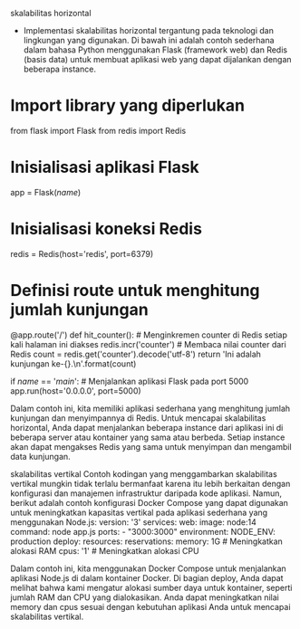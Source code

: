 skalabilitas horizontal


- Implementasi skalabilitas horizontal tergantung pada teknologi dan lingkungan yang digunakan. 
Di bawah ini adalah contoh sederhana dalam bahasa Python menggunakan Flask (framework web) dan Redis (basis data) untuk membuat aplikasi web yang dapat dijalankan dengan beberapa instance.

# Import library yang diperlukan
from flask import Flask
from redis import Redis

# Inisialisasi aplikasi Flask
app = Flask(_name_)
# Inisialisasi koneksi Redis
redis = Redis(host='redis', port=6379)

# Definisi route untuk menghitung jumlah kunjungan
@app.route('/')
def hit_counter():
    # Menginkremen counter di Redis setiap kali halaman ini diakses
    redis.incr('counter')
    # Membaca nilai counter dari Redis
    count = redis.get('counter').decode('utf-8')
    return 'Ini adalah kunjungan ke-{}.\n'.format(count)

if _name_ == '_main_':
    # Menjalankan aplikasi Flask pada port 5000
    app.run(host='0.0.0.0', port=5000)

Dalam contoh ini, kita memiliki aplikasi sederhana yang menghitung jumlah kunjungan dan menyimpannya di Redis. Untuk mencapai skalabilitas horizontal, Anda dapat menjalankan beberapa instance dari aplikasi ini di beberapa server atau kontainer yang sama atau berbeda. Setiap instance akan dapat mengakses Redis yang sama untuk menyimpan dan mengambil data kunjungan.

skalabilitas vertikal
Contoh kodingan yang menggambarkan skalabilitas vertikal mungkin tidak terlalu bermanfaat karena itu lebih berkaitan dengan konfigurasi dan manajemen infrastruktur daripada kode aplikasi. Namun, berikut adalah contoh konfigurasi Docker Compose yang dapat digunakan untuk meningkatkan kapasitas vertikal pada aplikasi sederhana yang menggunakan Node.js:
version: '3'
services:
  web:
    image: node:14
    command: node app.js
    ports:
      - "3000:3000"
    environment:
      NODE_ENV: production
    deploy:
      resources:
        reservations:
          memory: 1G # Meningkatkan alokasi RAM
          cpus: '1'  # Meningkatkan alokasi CPU

Dalam contoh ini, kita menggunakan Docker Compose untuk menjalankan aplikasi Node.js di dalam kontainer Docker. Di bagian deploy, Anda dapat melihat bahwa kami mengatur alokasi sumber daya untuk kontainer, seperti jumlah RAM dan CPU yang dialokasikan. Anda dapat meningkatkan nilai memory dan cpus sesuai dengan kebutuhan aplikasi Anda untuk mencapai skalabilitas vertikal.
